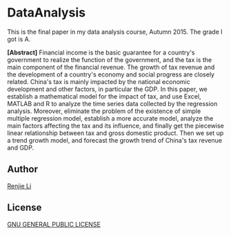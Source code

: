 # DataAnalysis
This is the final paper in my data analysis course, Autumn 2015. The grade I got is A.

**[Abstract]** Financial income is the basic guarantee for a country's government to realize the function of the government, and the tax is the main component of the financial revenue. The growth of tax revenue and the development of a country's economy and social progress are closely related. China's tax is mainly impacted by the national economic development and other factors, in particular the GDP. In this paper, we establish a mathematical model for the impact of tax, and use Excel, MATLAB and R to analyze the time series data collected by the regression analysis. Moreover, eliminate the problem of the existence of simple multiple regression model, establish a more accurate model, analyze the main factors affecting the tax and its influence, and finally get the piecewise linear relationship between tax and gross domestic product. Then we set up a trend growth model, and forecast the growth trend of China's tax revenue and GDP.

## Author
[Renjie Li](https://github.com/lirenjie95)

## License
[GNU GENERAL PUBLIC LICENSE](https://github.com/lirenjie95/DataAnalysis/blob/master/LICENSE)
